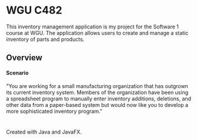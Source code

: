 ﻿# WGU C482
This inventory management application is my project for the Software 1 course at WGU. The application allows users to create and manage a static inventory of parts and products. 

## Overview
#### Scenario
"You are working for a small manufacturing organization that has outgrown its current inventory system. Members of the organization have been using a spreadsheet program to manually enter inventory additions, deletions, and other data from a paper-based system but would now like you to develop a more sophisticated inventory program."
#
Created with Java and JavaFX.

